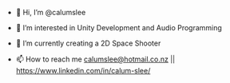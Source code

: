 - 👋 Hi, I’m @calumslee
- 👀 I’m interested in Unity Development and Audio Programming
- 🌱 I’m currently creating a 2D Space Shooter

- 📫 How to reach me calumslee@hotmail.co.nz || https://www.linkedin.com/in/calum-slee/

